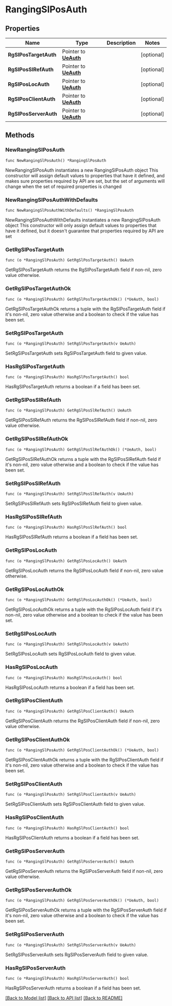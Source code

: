 # RangingSlPosAuth

## Properties

Name | Type | Description | Notes
------------ | ------------- | ------------- | -------------
**RgSlPosTargetAuth** | Pointer to [**UeAuth**](UeAuth.md) |  | [optional] 
**RgSlPosSlRefAuth** | Pointer to [**UeAuth**](UeAuth.md) |  | [optional] 
**RgSlPosLocAuth** | Pointer to [**UeAuth**](UeAuth.md) |  | [optional] 
**RgSlPosClientAuth** | Pointer to [**UeAuth**](UeAuth.md) |  | [optional] 
**RgSlPosServerAuth** | Pointer to [**UeAuth**](UeAuth.md) |  | [optional] 

## Methods

### NewRangingSlPosAuth

`func NewRangingSlPosAuth() *RangingSlPosAuth`

NewRangingSlPosAuth instantiates a new RangingSlPosAuth object
This constructor will assign default values to properties that have it defined,
and makes sure properties required by API are set, but the set of arguments
will change when the set of required properties is changed

### NewRangingSlPosAuthWithDefaults

`func NewRangingSlPosAuthWithDefaults() *RangingSlPosAuth`

NewRangingSlPosAuthWithDefaults instantiates a new RangingSlPosAuth object
This constructor will only assign default values to properties that have it defined,
but it doesn't guarantee that properties required by API are set

### GetRgSlPosTargetAuth

`func (o *RangingSlPosAuth) GetRgSlPosTargetAuth() UeAuth`

GetRgSlPosTargetAuth returns the RgSlPosTargetAuth field if non-nil, zero value otherwise.

### GetRgSlPosTargetAuthOk

`func (o *RangingSlPosAuth) GetRgSlPosTargetAuthOk() (*UeAuth, bool)`

GetRgSlPosTargetAuthOk returns a tuple with the RgSlPosTargetAuth field if it's non-nil, zero value otherwise
and a boolean to check if the value has been set.

### SetRgSlPosTargetAuth

`func (o *RangingSlPosAuth) SetRgSlPosTargetAuth(v UeAuth)`

SetRgSlPosTargetAuth sets RgSlPosTargetAuth field to given value.

### HasRgSlPosTargetAuth

`func (o *RangingSlPosAuth) HasRgSlPosTargetAuth() bool`

HasRgSlPosTargetAuth returns a boolean if a field has been set.

### GetRgSlPosSlRefAuth

`func (o *RangingSlPosAuth) GetRgSlPosSlRefAuth() UeAuth`

GetRgSlPosSlRefAuth returns the RgSlPosSlRefAuth field if non-nil, zero value otherwise.

### GetRgSlPosSlRefAuthOk

`func (o *RangingSlPosAuth) GetRgSlPosSlRefAuthOk() (*UeAuth, bool)`

GetRgSlPosSlRefAuthOk returns a tuple with the RgSlPosSlRefAuth field if it's non-nil, zero value otherwise
and a boolean to check if the value has been set.

### SetRgSlPosSlRefAuth

`func (o *RangingSlPosAuth) SetRgSlPosSlRefAuth(v UeAuth)`

SetRgSlPosSlRefAuth sets RgSlPosSlRefAuth field to given value.

### HasRgSlPosSlRefAuth

`func (o *RangingSlPosAuth) HasRgSlPosSlRefAuth() bool`

HasRgSlPosSlRefAuth returns a boolean if a field has been set.

### GetRgSlPosLocAuth

`func (o *RangingSlPosAuth) GetRgSlPosLocAuth() UeAuth`

GetRgSlPosLocAuth returns the RgSlPosLocAuth field if non-nil, zero value otherwise.

### GetRgSlPosLocAuthOk

`func (o *RangingSlPosAuth) GetRgSlPosLocAuthOk() (*UeAuth, bool)`

GetRgSlPosLocAuthOk returns a tuple with the RgSlPosLocAuth field if it's non-nil, zero value otherwise
and a boolean to check if the value has been set.

### SetRgSlPosLocAuth

`func (o *RangingSlPosAuth) SetRgSlPosLocAuth(v UeAuth)`

SetRgSlPosLocAuth sets RgSlPosLocAuth field to given value.

### HasRgSlPosLocAuth

`func (o *RangingSlPosAuth) HasRgSlPosLocAuth() bool`

HasRgSlPosLocAuth returns a boolean if a field has been set.

### GetRgSlPosClientAuth

`func (o *RangingSlPosAuth) GetRgSlPosClientAuth() UeAuth`

GetRgSlPosClientAuth returns the RgSlPosClientAuth field if non-nil, zero value otherwise.

### GetRgSlPosClientAuthOk

`func (o *RangingSlPosAuth) GetRgSlPosClientAuthOk() (*UeAuth, bool)`

GetRgSlPosClientAuthOk returns a tuple with the RgSlPosClientAuth field if it's non-nil, zero value otherwise
and a boolean to check if the value has been set.

### SetRgSlPosClientAuth

`func (o *RangingSlPosAuth) SetRgSlPosClientAuth(v UeAuth)`

SetRgSlPosClientAuth sets RgSlPosClientAuth field to given value.

### HasRgSlPosClientAuth

`func (o *RangingSlPosAuth) HasRgSlPosClientAuth() bool`

HasRgSlPosClientAuth returns a boolean if a field has been set.

### GetRgSlPosServerAuth

`func (o *RangingSlPosAuth) GetRgSlPosServerAuth() UeAuth`

GetRgSlPosServerAuth returns the RgSlPosServerAuth field if non-nil, zero value otherwise.

### GetRgSlPosServerAuthOk

`func (o *RangingSlPosAuth) GetRgSlPosServerAuthOk() (*UeAuth, bool)`

GetRgSlPosServerAuthOk returns a tuple with the RgSlPosServerAuth field if it's non-nil, zero value otherwise
and a boolean to check if the value has been set.

### SetRgSlPosServerAuth

`func (o *RangingSlPosAuth) SetRgSlPosServerAuth(v UeAuth)`

SetRgSlPosServerAuth sets RgSlPosServerAuth field to given value.

### HasRgSlPosServerAuth

`func (o *RangingSlPosAuth) HasRgSlPosServerAuth() bool`

HasRgSlPosServerAuth returns a boolean if a field has been set.


[[Back to Model list]](../README.md#documentation-for-models) [[Back to API list]](../README.md#documentation-for-api-endpoints) [[Back to README]](../README.md)


